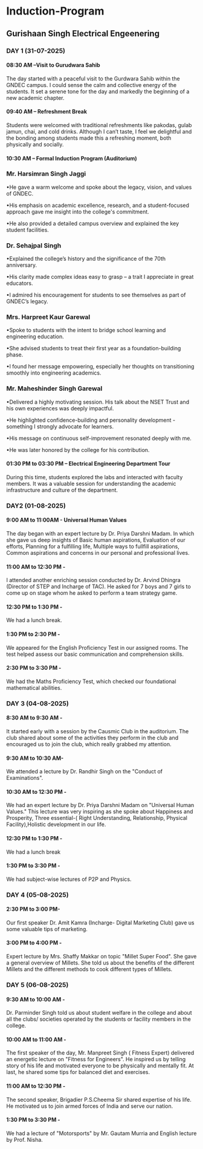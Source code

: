 # Induction-Program
## Gurishaan Singh Electrical Engeenering 

### DAY 1 (31-07-2025)

#### 08:30 AM –Visit to Gurudwara Sahib

The day started with a peaceful visit to the Gurdwara Sahib within the GNDEC campus. I could sense the calm and collective energy of the students. It set a serene tone for the day and markedly the beginning of a new academic chapter. 

#### 09:40 AM – Refreshment Break

Students were welcomed with traditional refreshments like pakodas, gulab jamun, chai, and cold drinks. Although I can’t taste, I feel we delightful and the bonding among students made this a refreshing moment, both physically and socially.

#### 10:30 AM – Formal Induction Program (Auditorium)

### Mr. Harsimran Singh Jaggi

•He gave a warm welcome and spoke about the legacy, vision, and values of GNDEC.

•His emphasis on academic excellence, research, and a student-focused approach gave me insight into the college's commitment.

•He also provided a detailed campus overview and explained the key student facilities.


### Dr. Sehajpal Singh

•Explained the college’s history and the significance of the 70th anniversary.

•His clarity made complex ideas easy to grasp – a trait I appreciate in great educators.

•I admired his encouragement for students to see themselves as part of GNDEC’s legacy.

### Mrs. Harpreet Kaur Garewal

•Spoke to students with the intent to bridge school learning and engineering education.

•She advised students to treat their first year as a foundation-building phase.

•I found her message empowering, especially her thoughts on transitioning smoothly into engineering academics.


### Mr. Maheshinder Singh Garewal

•Delivered a highly motivating session. His talk about the NSET Trust and his own experiences was deeply impactful.

•He highlighted confidence-building and personality development - something I strongly advocate for learners.

•His message on continuous self-improvement resonated deeply with me.

•He was later honored by the college for his contribution.

#### 01:30 PM to 03:30 PM – Electrical Engineering Department Tour

During this time, students explored the labs and interacted with faculty members. It was a valuable session for understanding the academic infrastructure and culture of the department.

### DAY2 (01-08-2025) 

#### 9:00 AM to 11:00AM - Universal Human Values 
The day began with an expert lecture by Dr. Priya Darshni Madam. In which she gave us deep insights  of Basic human aspirations, Evaluation of our efforts, Planning for a fulfilling life, Multiple ways to fullfill aspirations, Common aspirations and concerns in our personal and professional lives.

#### 11:00 AM to 12:30 PM - 
I attended another enriching session conducted by Dr. Arvind Dhingra (Director of STEP and Incharge of TAC). He asked for 7 boys and 7 girls to come up on stage whom he asked to perform a team strategy game. 

#### 12:30 PM to 1:30 PM - 
We had a lunch break. 

#### 1:30 PM to 2:30 PM - 
We appeared for the English Proficiency Test in our assigned rooms. The test helped assess our basic communication and comprehension skills.

#### 2:30 PM to 3:30 PM - 
We had the Maths Proficiency Test, which checked our foundational mathematical abilities.

### DAY 3  (04-08-2025)

#### 8:30 AM to 9:30 AM - 
It started early with a session by the Causmic Club in the auditorium. The club shared about some of the activities they perform in the club and encouraged us to join the club, which really grabbed my attention.

#### 9:30 AM to 10:30 AM-  
We attended a lecture by Dr. Randhir Singh on the "Conduct of Examinations".

#### 10:30 AM to 12:30 PM - 
We had an expert lecture by Dr. Priya Darshni Madam on "Universal Human Values." This lecture was very inspiring as she spoke about  Happiness and Prosperity, Three essential-( Right Understanding, Relationship, Physical Facility),Holistic development in our life.

#### 12:30 PM to 1:30 PM -
We had a lunch break

#### 1:30 PM to 3:30 PM - 
We had subject-wise lectures of P2P and Physics. 

### DAY 4  (05-08-2025)

#### 2:30 PM to 3:00 PM- 
Our first speaker Dr. Amit Kamra (Incharge- Digital Marketing Club) gave us some valuable tips of marketing. 

#### 3:00 PM to 4:00 PM - 
Expert lecture by Mrs. Shaffy Makkar on topic "Millet Super Food". She gave a general overview of Millets. She told us about the benefits of the different Millets and the different methods to cook different types of Millets. 

### DAY 5 (06-08-2025)

#### 9:30 AM to 10:00 AM - 
Dr. Parminder Singh told us about student welfare in the college and about all the clubs/ societies operated by the students or facility members in the college.

#### 10:00 AM to 11:00 AM -
The first speaker of the day, Mr. Manpreet Singh ( Fitness Expert) delivered an energetic lecture on "Fitness for Engineers". He inspired us by telling story of his life and motivated everyone to be physically and mentally fit. At last, he shared some tips for balanced diet and exercises.

#### 11:00 AM to 12:30 PM -
The second speaker, Brigadier P.S.Cheema Sir shared expertise of his life. He motivated us to join armed forces of India and serve our nation.

#### 1:30 PM to 3:30 PM - 
We had a lecture of "Motorsports" by Mr. Gautam Murria and English lecture by Prof. Nisha. 
